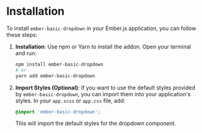 # Installation

To install `ember-basic-dropdown` in your Ember.js application, you can follow these steps:

1. **Installation**: Use npm or Yarn to install the addon. Open your terminal and run:

   ```bash
   npm install ember-basic-dropdown
   # or
   yarn add ember-basic-dropdown
   ```

2. **Import Styles (Optional)**: If you want to use the default styles provided by `ember-basic-dropdown`, you can import them into your application's styles. In your `app.scss` or `app.css` file, add:

   ```scss
   @import 'ember-basic-dropdown';
   ```

   This will import the default styles for the dropdown component.